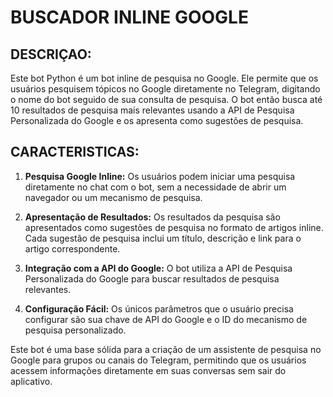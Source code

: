 # BUSCADOR INLINE GOOGLE
## DESCRIÇAO:
Este bot Python é um bot inline de pesquisa no Google. Ele permite que os usuários pesquisem tópicos no Google diretamente no Telegram, digitando o nome do bot seguido de sua consulta de pesquisa. O bot então busca até 10 resultados de pesquisa mais relevantes usando a API de Pesquisa Personalizada do Google e os apresenta como sugestões de pesquisa.

## CARACTERISTICAS:
1. **Pesquisa Google Inline:** Os usuários podem iniciar uma pesquisa diretamente no chat com o bot, sem a necessidade de abrir um navegador ou um mecanismo de pesquisa.

2. **Apresentação de Resultados:** Os resultados da pesquisa são apresentados como sugestões de pesquisa no formato de artigos inline. Cada sugestão de pesquisa inclui um título, descrição e link para o artigo correspondente.

3. **Integração com a API do Google:** O bot utiliza a API de Pesquisa Personalizada do Google para buscar resultados de pesquisa relevantes.

4. **Configuração Fácil:** Os únicos parâmetros que o usuário precisa configurar são sua chave de API do Google e o ID do mecanismo de pesquisa personalizado.

Este bot é uma base sólida para a criação de um assistente de pesquisa no Google para grupos ou canais do Telegram, permitindo que os usuários acessem informações diretamente em suas conversas sem sair do aplicativo.